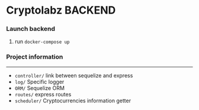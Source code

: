 # Cryptolabz BACKEND

### Launch backend
1.  run `docker-compose up`

### Project information
------------
- `controller/` link between sequelize and express
- `log/` Specific logger
- `ORM/` Sequelize ORM
- `routes/` express routes
- `scheduler/` Cryptocurrencies information getter



